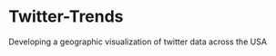 Twitter-Trends
==============

Developing a geographic visualization of twitter data across the USA
